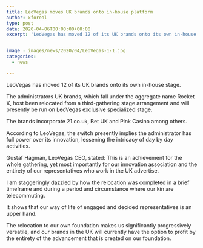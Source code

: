 ```yaml
---
title: LeoVegas moves UK brands onto in-house platform
author: xforeal 
type: post
date: 2020-04-06T00:00:00+00:00
excerpt: 'LeoVegas has moved 12 of its UK brands onto its own in-house platform '


image : images/news/2020/04/LeoVegas-1-1.jpg
categories:
  - news

---
```

LeoVegas has moved 12 of its UK brands onto its own in-house stage. 

The administrators UK brands, which fall under the aggregate name Rocket X, host been relocated from a third-gathering stage arrangement and will presently be run on LeoVegas exclusive specialized stage. 

The brands incorporate 21.co.uk, Bet UK and Pink Casino among others. 

According to LeoVegas, the switch presently implies the administrator has full power over its innovation, lessening the intricacy of day by day activities. 

Gustaf Hagman, LeoVegas CEO, stated: This is an achievement for the whole gathering, yet most importantly for our innovation association and the entirety of our representatives who work in the UK advertise. 

I am staggeringly dazzled by how the relocation was completed in a brief timeframe and during a period and circumstance where our kin are telecommuting. 

It shows that our way of life of engaged and decided representatives is an upper hand. 

The relocation to our own foundation makes us significantly progressively versatile, and our brands in the UK will currently have the option to profit by the entirety of the advancement that is created on our foundation.